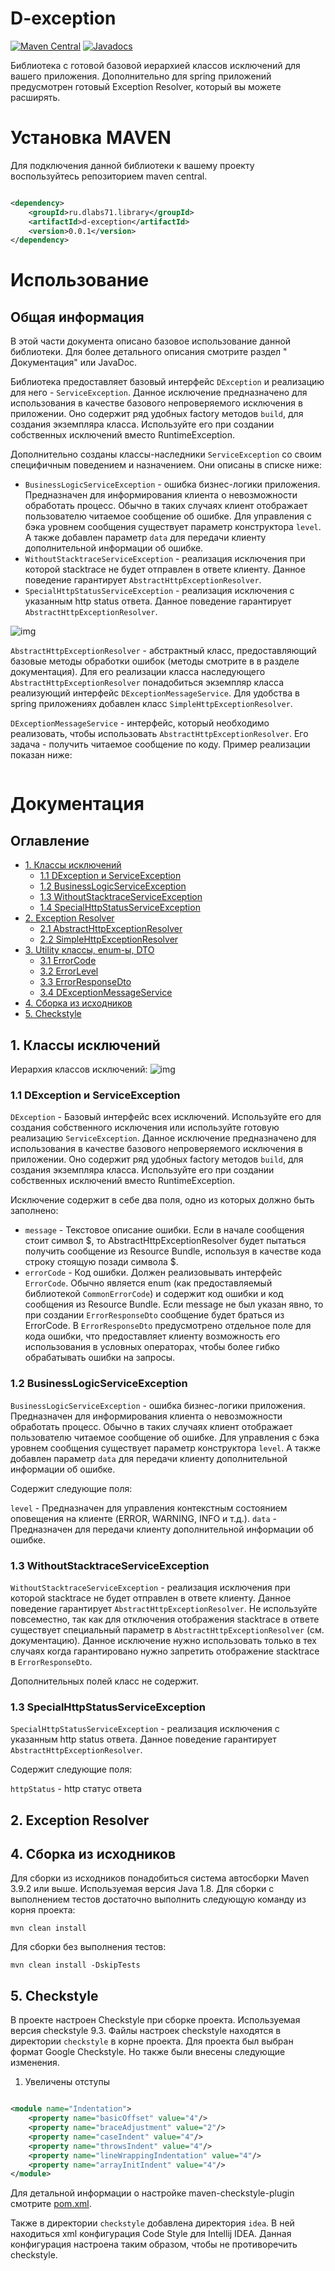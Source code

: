 # D-exception

[![Maven Central][maven-central-img]][maven-central-url]
[![Javadocs][javadocs-img]][javadocs-url]

Библиотека с готовой базовой иерархией классов исключений для вашего приложения. Дополнительно для spring приложений
предусмотрен готовый Exception Resolver, который вы можете расширять.

# Установка MAVEN

Для подключения данной библиотеки к вашему проекту воспользуйтесь репозиторием maven central.

```xml

<dependency>
    <groupId>ru.dlabs71.library</groupId>
    <artifactId>d-exception</artifactId>
    <version>0.0.1</version>
</dependency>
```

# Использование

## Общая информация

В этой части документа описано базовое использование данной библиотеки. Для более детального описания смотрите раздел "
Документация" или JavaDoc.

Библиотека предоставляет базовый интерфейс `DException` и реализацию для него - `ServiceException`. Данное исключение
предназначено для использования в качестве базового непроверяемого исключения в приложении. Оно содержит ряд удобных
factory методов `build`, для создания экземпляра класса. Используйте его при создании собственных исключений вместо
RuntimeException.

Дополнительно созданы классы-наследники `ServiceException` со своим специфичным поведением и назначением. Они описаны в
списке ниже:

- `BusinessLogicServiceException` - ошибка бизнес-логики приложения. Предназначен для информирования клиента о
  невозможности обработать процесс. Обычно в таких случаях клиент отображает пользователю читаемое сообщение об ошибке.
  Для управления с бэка уровнем сообщения существует параметр конструктора `level`. А также добавлен параметр `data` для
  передачи клиенту дополнительной информации об ошибке.
- `WithoutStacktraceServiceException` - реализация исключения при которой stacktrace не будет отправлен в ответе
  клиенту. Данное поведение гарантирует `AbstractHttpExceptionResolver`.
- `SpecialHttpStatusServiceException` - реализация исключения с указанным http status ответа. Данное поведение
  гарантирует `AbstractHttpExceptionResolver`.

![img](./img/exceptions_hierarchy.png)

`AbstractHttpExceptionResolver` - абстрактный класс, предоставляющий базовые методы обработки ошибок (методы смотрите в
в разделе документация). Для его реализации класса наследующего `AbstractHttpExceptionResolver` понадобиться экземпляр
класса реализующий интерфейс `DExceptionMessageService`. Для удобства в spring приложениях добавлен
класс `SimpleHttpExceptionResolver`.

`DExceptionMessageService` - интерфейс, который необходимо реализовать, чтобы
использовать `AbstractHttpExceptionResolver`. Его задача - получить читаемое сообщение по коду. Пример реализации
показан ниже:

```java

```

# Документация

## Оглавление

* [1. Классы исключений](#section1)
    * [1.1 DException и ServiceException](#section11)
    * [1.2 BusinessLogicServiceException](#section12)
    * [1.3 WithoutStacktraceServiceException](#section13)
    * [1.4 SpecialHttpStatusServiceException](#section14)
* [2. Exception Resolver](#section2)
    * [2.1 AbstractHttpExceptionResolver](#section21)
    * [2.2 SimpleHttpExceptionResolver](#section22)
* [3. Utility классы, enum-ы, DTO](#section3)
    * [3.1 ErrorCode](#section31)
    * [3.2 ErrorLevel](#section32)
    * [3.3 ErrorResponseDto](#section33)
    * [3.4 DExceptionMessageService](#section34)
* [4. Сборка из исходников](#section4)
* [5. Checkstyle](#section5)

## <h2 id="section1">1. Классы исключений</h2>

Иерархия классов исключений:
![img](./img/exceptions_hierarchy.png)

### <h3 id="section11">1.1 DException и ServiceException</h3>

`DException` - Базовый интерфейс всех исключений. Используйте его для создания собственного исключения или используйте
готовую реализацию `ServiceException`. Данное исключение
предназначено для использования в качестве базового непроверяемого исключения в приложении. Оно содержит ряд удобных
factory методов `build`, для создания экземпляра класса. Используйте его при создании собственных исключений вместо
RuntimeException.

Исключение содержит в себе два поля, одно из которых должно быть заполнено:

- `message` - Текстовое описание ошибки. Если в начале сообщения стоит символ $, то AbstractHttpExceptionResolver будет
  пытаться получить сообщение из Resource Bundle, используя в качестве кода строку стоящую позади символа $.
- `errorCode` - Код ошибки. Должен реализовывать интерфейс `ErrorCode`. Обычно является enum (как предоставляемый
  библиотекой `CommonErrorCode`) и содержит код ошибки и код сообщения из Resource Bundle. Если message не был указан
  явно, то при создании `ErrorResponseDto` сообщение будет браться из ErrorCode. В `ErrorResponseDto` предусмотрено
  отдельное поле для кода ошибки, что предоставляет клиенту возможность его использования в условных операторах, чтобы
  более гибко обрабатывать ошибки на запросы.

### <h3 id="section12">1.2 BusinessLogicServiceException</h3>

`BusinessLogicServiceException` - ошибка бизнес-логики приложения. Предназначен для информирования клиента о
невозможности обработать процесс. Обычно в таких случаях клиент отображает пользователю читаемое сообщение об ошибке.
Для управления с бэка уровнем сообщения существует параметр конструктора `level`. А также добавлен параметр `data` для
передачи клиенту дополнительной информации об ошибке.

Содержит следующие поля:

`level` - Предназначен для управления контекстным состоянием оповещения на клиенте (ERROR, WARNING, INFO и т.д.).
`data` - Предназначен для передачи клиенту дополнительной информации об ошибке.

### <h3 id="section13">1.3 WithoutStacktraceServiceException</h3>

`WithoutStacktraceServiceException` - реализация исключения при которой stacktrace не будет отправлен в ответе
клиенту. Данное поведение гарантирует `AbstractHttpExceptionResolver`. Не используйте повсеместно, так как для
отключения отображения stacktrace в ответе существует специальный параметр в `AbstractHttpExceptionResolver` (см.
документацию). Данное исключение нужно использовать только в тех случаях когда гарантировано нужно запретить отображение
stacktrace в `ErrorResponseDto`.

Дополнительных полей класс не содержит.

### <h3 id="section13">1.3 SpecialHttpStatusServiceException</h3>

`SpecialHttpStatusServiceException` - реализация исключения с указанным http status ответа. Данное поведение
гарантирует `AbstractHttpExceptionResolver`.

Содержит следующие поля:

`httpStatus` - http статус ответа

## <h2 id="section2">2. Exception Resolver</h2>

## <h2 id="section4">4. Сборка из исходников</h2>

Для сборки из исходников понадобиться система автосборки Maven 3.9.2 или выше. Используемая версия Java 1.8.
Для сборки с выполнением тестов достаточно выполнить следующую команду из корня проекта:

```shell
mvn clean install
```

Для сборки без выполнения тестов:

```shell
mvn clean install -DskipTests
```

## <h2 id="section5">5. Checkstyle</h2>

В проекте настроен Checkstyle при сборке проекта. Используемая версия checkstyle 9.3. Файлы настроек checkstyle
находятся в директории `checkstyle` в корне проекта. Для проекта был выбран формат Google Checkstyle. Но также были
внесены следующие изменения.

1. Увеличены отступы

```xml

<module name="Indentation">
    <property name="basicOffset" value="4"/>
    <property name="braceAdjustment" value="2"/>
    <property name="caseIndent" value="4"/>
    <property name="throwsIndent" value="4"/>
    <property name="lineWrappingIndentation" value="4"/>
    <property name="arrayInitIndent" value="4"/>
</module>
```

Для детальной информации о настройке maven-checkstyle-plugin смотрите [pom.xml](pom.xml).

Также в директории `checkstyle` добавлена директория `idea`. В ней находиться xml конфигурация Code Style для Intellij
IDEA. Данная конфигурация настроена таким образом, чтобы не противоречить checkstyle.

[maven-central-img]: https://maven-badges.herokuapp.com/maven-central/ru.dlabs71.library/d-exception/badge.svg?gav=true

[maven-central-url]: https://maven-badges.herokuapp.com/maven-central/ru.dlabs71.library/d-exception/?gav=true

[javadocs-img]: https://javadoc.io/badge2/ru.dlabs71.library/d-exception/javadoc.svg

[javadocs-url]: https://javadoc.io/doc/ru.dlabs71.library/d-exception

[license-image]: https://img.shields.io/badge/license-MIT-blue.svg

[license-url]: LICENSE